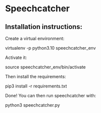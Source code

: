 # Speechcatcher

## Installation instructions:

Create a virtual environment:

   virtualenv -p python3.10 speechcatcher_env

Activate it:

   source speechcatcher_env/bin/activate

Then install the requirements:

   pip3 install -r requirements.txt
   
Done! You can then run speechcatcher with:

   python3 speechcatcher.py
